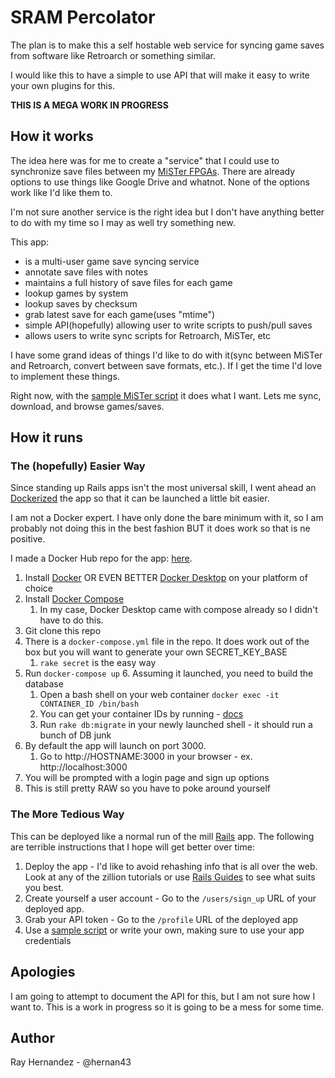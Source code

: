 # SRAM Percolator

The plan is to make this a self hostable web service for syncing game saves from software like Retroarch or something similar. 

I would like this to have a simple to use API that will make it easy to write your own plugins for this.

**THIS IS A MEGA WORK IN PROGRESS**

## How it works

The idea here was for me to create a "service" that I could use to synchronize save files between my [MiSTer FPGAs](https://github.com/MiSTer-devel/Main_MiSTer/wiki). There are already options to use things like Google Drive and whatnot. None of the options work like I'd like them to. 

I'm not sure another service is the right idea but I don't have anything better to do with my time so I may as well try something new. 

This app:

* is a multi-user game save syncing service
* annotate save files with notes
* maintains a full history of save files for each game
* lookup games by system
* lookup saves by checksum
* grab latest save for each game(uses "mtime")
* simple API(hopefully) allowing user to write scripts to push/pull saves
* allows users to write sync scripts for Retroarch, MiSTer, etc

I have some grand ideas of things I'd like to do with it(sync between MiSTer and Retroarch, convert between save formats, etc.). If I get the time I'd love to implement these things. 

Right now, with the [sample MiSTer script](https://github.com/hernan43/sram_percolator/blob/master/sample_scripts/mister_saves_sync.sh) it does what I want. Lets me sync, download, and browse games/saves.

## How it runs

### The (hopefully) Easier Way

Since standing up Rails apps isn't the most universal skill, I went ahead an [Dockerized](https://docker.org) the app so that it can be launched a little bit easier.

I am not a Docker expert. I have only done the bare minimum with it, so I am probably not doing this in the best fashion BUT it does work so that is ne positive.

I made a Docker Hub repo for the app: [here](https://hub.docker.com/r/hernan43/sram_percolator).

  1. Install [Docker](https://docker.org) OR EVEN BETTER [Docker Desktop](https://www.docker.com/products/docker-desktop) on your platform of choice
  2. Install [Docker Compose](https://docs.docker.com/compose/install/)
        1.  In my case, Docker Desktop came with compose already so I didn't have to do this. 
  2. Git clone this repo
  3. There is a `docker-compose.yml` file in the repo. It does work out of the box but you will want to generate your own SECRET_KEY_BASE
        1.  `rake secret` is the easy way
  4. Run `docker-compose up`
    6. Assuming it launched, you need to build the database
        1. Open a bash shell on your web container `docker exec -it CONTAINER_ID /bin/bash`
        2. You can get your container IDs by running  - [docs](https://docs.docker.com/engine/reference/commandline/ps/)
        3. Run `rake db:migrate` in your newly launched shell - it should run a bunch of DB junk
  6. By default the app will launch on port 3000. 
        1. Go to http://HOSTNAME:3000 in your browser - ex. http://localhost:3000
  7. You will be prompted with a login page and sign up options
  8. This is still pretty RAW so you have to poke around yourself

### The More Tedious Way

This can be deployed like a normal run of the mill [Rails](https://rubyonrails.org/) app. The following are terrible instructions that I hope will get better over time:

  1. Deploy the app - I'd like to avoid rehashing info that is all over the web. Look at any of the zillion tutorials or use [Rails Guides](https://guides.rubyonrails.org/) to see what suits you best.
  2. Create yourself a user account - Go to the `/users/sign_up` URL of your deployed app.
  3. Grab your API token - Go to the `/profile` URL of the deployed app
  4. Use a [sample script](https://github.com/hernan43/sram_percolator/tree/master/sample_scripts) or write your own, making sure to use your app credentials

## Apologies

I am going to attempt to document the API for this, but I am not sure how I want to. This is a work in progress so it is going to be a mess for some time.


## Author
Ray Hernandez - @hernan43
